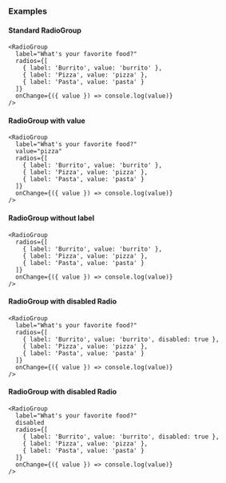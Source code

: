 ### Examples

#### Standard RadioGroup

```
<RadioGroup
  label="What's your favorite food?"
  radios={[
    { label: 'Burrito', value: 'burrito' },
    { label: 'Pizza', value: 'pizza' },
    { label: 'Pasta', value: 'pasta' }
  ]}
  onChange={({ value }) => console.log(value)}
/>
```

#### RadioGroup with value

```
<RadioGroup
  label="What's your favorite food?"
  value="pizza"
  radios={[
    { label: 'Burrito', value: 'burrito' },
    { label: 'Pizza', value: 'pizza' },
    { label: 'Pasta', value: 'pasta' }
  ]}
  onChange={({ value }) => console.log(value)}
/>
```

#### RadioGroup without label

```
<RadioGroup
  radios={[
    { label: 'Burrito', value: 'burrito' },
    { label: 'Pizza', value: 'pizza' },
    { label: 'Pasta', value: 'pasta' }
  ]}
  onChange={({ value }) => console.log(value)}
/>
```

#### RadioGroup with disabled Radio

```
<RadioGroup
  label="What's your favorite food?"
  radios={[
    { label: 'Burrito', value: 'burrito', disabled: true },
    { label: 'Pizza', value: 'pizza' },
    { label: 'Pasta', value: 'pasta' }
  ]}
  onChange={({ value }) => console.log(value)}
/>
```

#### RadioGroup with disabled Radio

```
<RadioGroup
  label="What's your favorite food?"
  disabled
  radios={[
    { label: 'Burrito', value: 'burrito', disabled: true },
    { label: 'Pizza', value: 'pizza' },
    { label: 'Pasta', value: 'pasta' }
  ]}
  onChange={({ value }) => console.log(value)}
/>
```
